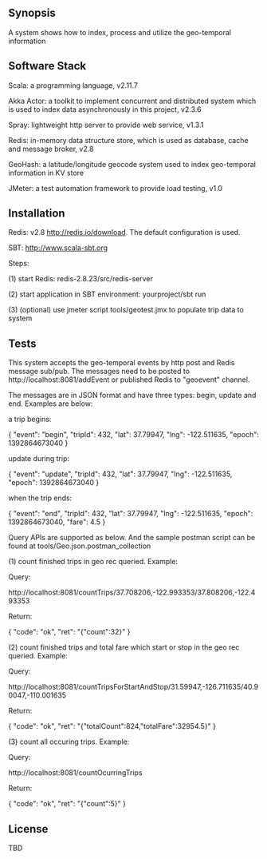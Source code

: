 ## Synopsis

A system shows how to index, process and utilize the geo-temporal information

## Software Stack

Scala: a programming language, v2.11.7

Akka Actor: a toolkit to implement concurrent and distributed system which is used to index data asynchronously in this project, v2.3.6

Spray: lightweight http server to provide web service, v1.3.1

Redis: in-memory data structure store, which is used as database, cache and message broker, v2.8

GeoHash: a latitude/longitude geocode system used to index geo-temporal information in KV store

JMeter: a test automation framework to provide load testing, v1.0

## Installation

Redis: v2.8 http://redis.io/download. The default configuration is used.

SBT: http://www.scala-sbt.org

Steps:

(1) start Redis: redis-2.8.23/src/redis-server

(2) start application in SBT environment: yourproject/sbt run

(3) (optional) use jmeter script tools/geotest.jmx to populate trip data to system

## Tests

This system accepts the geo-temporal events by http post and Redis message sub/pub. The messages need to be posted to
http://localhost:8081/addEvent or published Redis to "geoevent" channel.

The messages are in JSON format and have three types: begin, update and end. Examples are below:

a trip begins:

{
"event": "begin",
"tripId": 432,
"lat": 37.79947,
"lng": -122.511635,
"epoch": 1392864673040
}

update during trip:

{
"event": "update",
"tripId": 432,
"lat": 37.79947,
"lng": -122.511635,
"epoch": 1392864673040
}

when the trip ends:

{
"event": "end",
"tripId": 432,
"lat": 37.79947,
"lng": -122.511635,
"epoch": 1392864673040,
"fare": 4.5
}

Query APIs are supported as below. And the sample postman script can be found at tools/Geo.json.postman_collection

(1) count finished trips in geo rec queried. Example:

Query:

http://localhost:8081/countTrips/37.708206,-122.993353/37.808206,-122.493353

Return:

{
  "code": "ok",
  "ret": "{\"count\":32}"
}


(2) count finished trips and total fare which start or stop in the geo rec queried. Example:

Query:

http://localhost:8081/countTripsForStartAndStop/31.59947,-126.711635/40.90047,-110.001635

Return:

{
  "code": "ok",
  "ret": "{\"totalCount\":824,\"totalFare\":32954.5}"
}

(3) count all occuring trips. Example:

Query:

http://localhost:8081/countOcurringTrips

Return:

{
  "code": "ok",
  "ret": "{\"count\":5}"
}


## License

TBD
